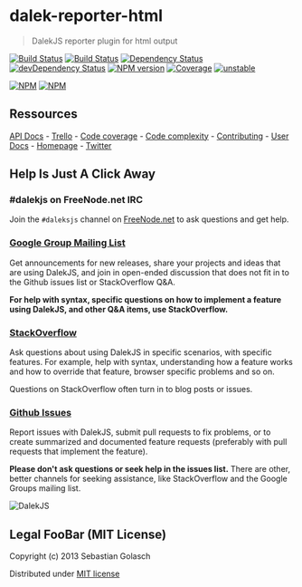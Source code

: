 dalek-reporter-html
======================

> DalekJS reporter plugin for html output

[![Build Status](https://travis-ci.org/dalekjs/dalek-reporter-html.png)](https://travis-ci.org/dalekjs/dalek-reporter-html)
[![Build Status](https://drone.io/github.com/dalekjs/dalek-reporter-html/status.png)](https://drone.io/github.com/dalekjs/dalek-reporter-html/latest)
[![Dependency Status](https://david-dm.org/dalekjs/dalek-reporter-html.png)](https://david-dm.org/dalekjs/dalek-reporter-html)
[![devDependency Status](https://david-dm.org/dalekjs/dalek-reporter-html/dev-status.png)](https://david-dm.org/dalekjs/dalek-reporter-html#info=devDependencies)
[![NPM version](https://badge.fury.io/js/dalek-reporter-html.png)](http://badge.fury.io/js/dalek-reporter-html)
[![Coverage](http://dalekjs.com/package/dalek-reporter-html/master/coverage/coverage.png)](http://dalekjs.com/package/dalek-reporter-html/master/coverage/index.html)
[![unstable](https://rawgithub.com/hughsk/stability-badges/master/dist/unstable.svg)](http://github.com/hughsk/stability-badges)

[![NPM](https://nodei.co/npm/dalek-reporter-html.png)](https://nodei.co/npm/dalek-reporter-html/)
[![NPM](https://nodei.co/npm-dl/dalek-internal-actions.png)](https://nodei.co/npm/dalek-internal-actions/)

## Ressources

[API Docs](http://dalekjs.com/package/dalek-reporter-html/master/api/index.html) -
[Trello](https://trello.com/b/OU9sxdtw/dalek-reporter-html) -
[Code coverage](http://dalekjs.com/package/dalek-reporter-html/master/coverage/index.html) -
[Code complexity](http://dalekjs.com/package/dalek-reporter-html/master/complexity/index.html) -
[Contributing](https://github.com/dalekjs/dalek-reporter-html/blob/master/CONTRIBUTING.md) -
[User Docs](http://dalekjs.com/docs/html.html) -
[Homepage](http://dalekjs.com) -
[Twitter](http://twitter.com/dalekjs)

## Help Is Just A Click Away

### #dalekjs on FreeNode.net IRC

Join the `#daleksjs` channel on [FreeNode.net](http://freenode.net) to ask questions and get help.

### [Google Group Mailing List](https://groups.google.com/forum/#!forum/dalekjs)

Get announcements for new releases, share your projects and ideas that are
using DalekJS, and join in open-ended discussion that does not fit in
to the Github issues list or StackOverflow Q&A.

**For help with syntax, specific questions on how to implement a feature
using DalekJS, and other Q&A items, use StackOverflow.**

### [StackOverflow](http://stackoverflow.com/questions/tagged/dalekjs)

Ask questions about using DalekJS in specific scenarios, with
specific features. For example, help with syntax, understanding how a feature works and
how to override that feature, browser specific problems and so on.

Questions on StackOverflow often turn in to blog posts or issues.

### [Github Issues](//github.com/dalekjs/dalek-reporter-html/issues)

Report issues with DalekJS, submit pull requests to fix problems, or to
create summarized and documented feature requests (preferably with pull
requests that implement the feature).

**Please don't ask questions or seek help in the issues list.** There are
other, better channels for seeking assistance, like StackOverflow and the
Google Groups mailing list.

![DalekJS](https://raw.github.com/dalekjs/dalekjs.com/master/img/logo.jpg)

## Legal FooBar (MIT License)

Copyright (c) 2013 Sebastian Golasch

Distributed under [MIT license](https://github.com/dalekjs/dalek-reporter-html/blob/master/LICENSE-MIT)

